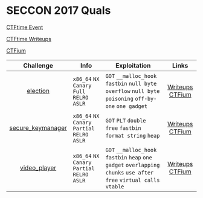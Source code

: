 # SECCON 2017 Quals

[CTFtime Event](https://ctftime.org/event/512)

[CTFtime Writeups](https://ctftime.org/event/512/tasks/)

[CTFium](https://github.com/sajjadium/CTFium/tree/master/SECCON/2017/Quals/)

| Challenge   | Info               | Exploitation         | Links     |
|:-----------:|--------------------|----------------------|:---------:|
| [election](election) | `x86_64` `NX` `Canary` `Full RELRO` `ASLR` | `GOT` `__malloc_hook` `fastbin` `null byte overflow` `null byte poisoning` `off-by-one` `one gadget` | [Writeups](https://ctftime.org/task/5040) [CTFium](https://github.com/sajjadium/CTFium/tree/master/SECCON/2017/Quals/election) |
| [secure_keymanager](secure_keymanager) | `x86_64` `NX` `Canary` `Partial RELRO` `ASLR` | `GOT` `PLT` `double free` `fastbin` `format string` `heap` | [Writeups](https://ctftime.org/task/5041) [CTFium](https://github.com/sajjadium/CTFium/tree/master/SECCON/2017/Quals/secure_keymanager) |
| [video_player](video_player) | `x86_64` `NX` `Canary` `Partial RELRO` `ASLR` | `GOT` `__malloc_hook` `fastbin` `heap` `one gadget` `overlapping chunks` `use after free` `virtual calls` `vtable` | [Writeups](https://ctftime.org/task/5051) [CTFium](https://github.com/sajjadium/CTFium/tree/master/SECCON/2017/Quals/video_player) |
